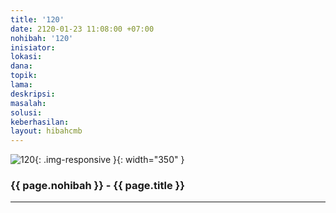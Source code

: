 ```yaml
---
title: '120'
date: 2120-01-23 11:08:00 +07:00
nohibah: '120'
inisiator: 
lokasi: 
dana: 
topik: 
lama: 
deskripsi: 
masalah: 
solusi: 
keberhasilan: 
layout: hibahcmb
---
```


![120](/static/img/hibahcmb/120.png){: .img-responsive }{: width="350" }

### {{ page.nohibah }} - {{ page.title }}

---
